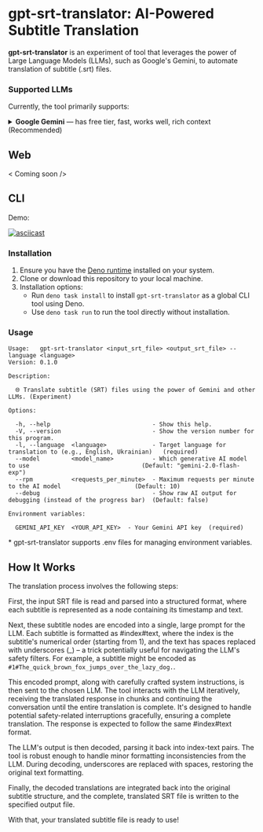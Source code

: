 # gpt-srt-translator: AI-Powered Subtitle Translation

**gpt-srt-translator** is an experiment of tool that leverages the power of Large Language Models (LLMs), such as
Google's Gemini, to automate translation of subtitle (.srt) files.

### Supported LLMs

Currently, the tool primarily supports:

<details>
  <summary><b>Google Gemini</b> — has free tier, fast, works well, rich context (Recommended)</summary>

**Getting Started with Gemini:**

1. Obtain a Google Gemini API key from [https://ai.google.dev](https://ai.google.dev) or a project created on
   [https://console.cloud.google.com](https://console.cloud.google.com).
2. Ensure that Generative AI is enabled for your API key and project.

**Important:** The Google Gemini API is only accessible from specific geographic regions. Check the list of available
regions here: [https://ai.google.dev/available_regions](https://ai.google.dev/available_regions).

</details>

## Web

< Coming soon />

## CLI

Demo:

[![asciicast](https://asciinema.org/a/sxNHXykHARN6xShecyOasYusC.svg)](https://asciinema.org/a/sxNHXykHARN6xShecyOasYusC)

### Installation

1. Ensure you have the [Deno runtime](https://github.com/denoland/deno?tab=readme-ov-file#installation) installed on
   your system.
2. Clone or download this repository to your local machine.
3. Installation options:
   - Run `deno task install` to install `gpt-srt-translator` as a global CLI tool using Deno.
   - Use `deno task run` to run the tool directly without installation.

### Usage

```
Usage:   gpt-srt-translator <input_srt_file> <output_srt_file> --language <language>
Version: 0.1.0                                                                      

Description:

  🌐 Translate subtitle (SRT) files using the power of Gemini and other LLMs. (Experiment)

Options:

  -h, --help                             - Show this help.                                                                                  
  -V, --version                          - Show the version number for this program.                                                        
  -l, --language  <language>             - Target language for translation to (e.g., English, Ukrainian)   (required)                       
  --model         <model_name>           - Which generative AI model to use                                (Default: "gemini-2.0-flash-exp")
  --rpm           <requests_per_minute>  - Maximum requests per minute to the AI model                     (Default: 10)                    
  --debug                                - Show raw AI output for debugging (instead of the progress bar)  (Default: false)                 

Environment variables:

  GEMINI_API_KEY  <YOUR_API_KEY>  - Your Gemini API key  (required)
```

\* gpt-srt-translator supports .env files for managing environment variables.

## How It Works

The translation process involves the following steps:

First, the input SRT file is read and parsed into a structured format, where each subtitle is represented as a node
containing its timestamp and text.

Next, these subtitle nodes are encoded into a single, large prompt for the LLM. Each subtitle is formatted as
#index#text, where the index is the subtitle's numerical order (starting from 1), and the text has spaces replaced with
underscores (_) – a trick potentially useful for navigating the LLM's safety filters. For example, a subtitle might be
encoded as `#1#The_quick_brown_fox_jumps_over_the_lazy_dog.`.

This encoded prompt, along with carefully crafted system instructions, is then sent to the chosen LLM. The tool
interacts with the LLM iteratively, receiving the translated response in chunks and continuing the conversation until
the entire translation is complete. It's designed to handle potential safety-related interruptions gracefully, ensuring
a complete translation. The response is expected to follow the same #index#text format.

The LLM's output is then decoded, parsing it back into index-text pairs. The tool is robust enough to handle minor
formatting inconsistencies from the LLM. During decoding, underscores are replaced with spaces, restoring the original
text formatting.

Finally, the decoded translations are integrated back into the original subtitle structure, and the complete, translated
SRT file is written to the specified output file.

With that, your translated subtitle file is ready to use!
